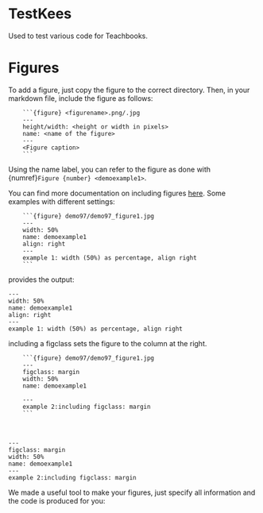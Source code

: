 # TestKees
Used to test various code for Teachbooks.


# Figures 

To add a figure, just copy the figure to the correct directory. Then, in your markdown file, include the figure as follows:

````
    ```{figure} <figurename>.png/.jpg
    ---
    height/width: <height or width in pixels>
    name: <name of the figure>
    ---
    <Figure caption>
    ```
````
Using the name label, you can refer to the figure as done with {numref}`Figure {number} <demoexample1>`.

You can find more documentation on including figures [here](https://jupyterbook.org/en/stable/content/figures.html). Some examples with different settings:

````
    ```{figure} demo97/demo97_figure1.jpg
    ---
    width: 50%
    name: demoexample1
    align: right
    ---
    example 1: width (50%) as percentage, align right
    ```
````

provides the output:

```{figure} demo97/demo97_figure1.jpg
---
width: 50%
name: demoexample1
align: right
---
example 1: width (50%) as percentage, align right
```

including a figclass sets the figure to the column at the right.

````
    ```{figure} demo97/demo97_figure1.jpg
    ---
    figclass: margin
    width: 50%
    name: demoexample1
   
    ---
    example 2:including figclass: margin
    ```
````

<br>

```{figure} demo97/demo97_figure1.jpg
---
figclass: margin
width: 50%
name: demoexample1
---
example 2:including figclass: margin
```

We made a useful tool to make your figures, just specify all information and the code is produced for you:

<div id="figuur_formulier">

</div>
<div id="listContainer">
  
</div> 

